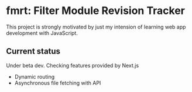 # fmrt: Filter Module Revision Tracker

This project is strongly motivated by just my intension of learning web app
development with JavaScript.

## Current status

Under beta dev.
Checking features provided by Next.js

* Dynamic routing
* Asynchronous file fetching with API
